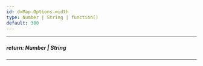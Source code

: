 ```yaml
---
id: dxMap.Options.width
type: Number | String | function()
default: 300
---
```

---
##### return: Number | String
<!-- %return% -->

---

<!-- %fullDescription% -->

<!-- import * from 'api-reference\10 UI Components\DOMComponent\1 Configuration\width.md' -->